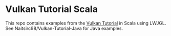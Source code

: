 # Vulkan Tutorial Scala
This repo contains examples from the [Vulkan Tutorial](https://vulkan-tutorial.com/) in Scala using LWJGL. See Naitsirc98/Vulkan-Tutorial-Java for Java examples.

